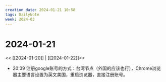 ```yaml
---
creation date: 2024-01-21 10:58
tags: DailyNote
week: 2024-03
---
```


# 2024-01-21

<< [[2024-01-20]] | [[2024-01-22]]>>



- 20:39 注册google账号的方式：台湾节点（外国的应该也行），Chrome浏览器主要语言设置为英文美国，重启浏览器，直接注册账号。